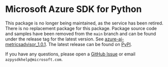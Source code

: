 # Microsoft Azure SDK for Python

This package is no longer being maintained, as the service has been retired. There is no replacement package for this package.
Package source code and samples have been removed from the `main` branch and can be found under the release tag for the latest version. See [azure-ai-metricsadvisor_1.0.1](https://github.com/Azure/azure-sdk-for-python/tree/azure-ai-metricsadvisor_1.0.1/sdk/metricsadvisor/azure-ai-metricsadvisor). The latest release can be found on [PyPI](https://pypi.org/project/azure-ai-metricsadvisor/).

If you have any questions, please open a [GitHub Issue](https://github.com/Azure/azure-sdk-for-python/issues) or email `azpysdkhelp@microsoft.com`.